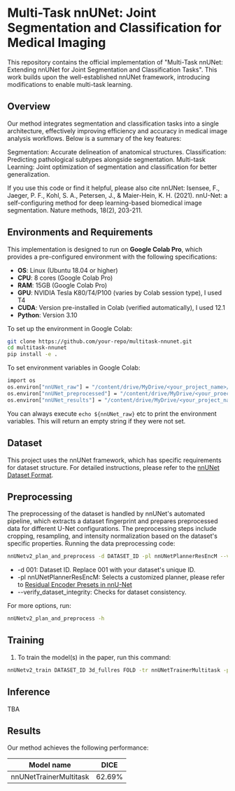 # Multi-Task nnUNet: Joint Segmentation and Classification for Medical Imaging
This repository contains the official implementation of "Multi-Task nnUNet: Extending nnUNet for Joint Segmentation and Classification Tasks". This work builds upon the well-established nnUNet framework, introducing modifications to enable multi-task learning.

## Overview

Our method integrates segmentation and classification tasks into a single architecture, effectively improving efficiency and accuracy in medical image analysis workflows. Below is a summary of the key features:

Segmentation: Accurate delineation of anatomical structures.
Classification: Predicting pathological subtypes alongside segmentation.
Multi-task Learning: Joint optimization of segmentation and classification for better generalization.

If you use this code or find it helpful, please also cite nnUNet:
    Isensee, F., Jaeger, P. F., Kohl, S. A., Petersen, J., & Maier-Hein, K. H. (2021). nnU-Net: a self-configuring 
    method for deep learning-based biomedical image segmentation. Nature methods, 18(2), 203-211.


## Environments and Requirements

This implementation is designed to run on **Google Colab Pro**, which provides a pre-configured environment with the following specifications:

- **OS**: Linux (Ubuntu 18.04 or higher)
- **CPU**: 8 cores (Google Colab Pro)
- **RAM**: 15GB (Google Colab Pro)
- **GPU**: NVIDIA Tesla K80/T4/P100 (varies by Colab session type), I used T4
- **CUDA**: Version pre-installed in Colab (verified automatically), I used 12.1
- **Python**: Version 3.10

To set up the environment in Google Colab:
```bash
git clone https://github.com/your-repo/multitask-nnunet.git
cd multitask-nnunet
pip install -e .
```

To set environment variables in Google Colab:
```bash
import os
os.environ["nnUNet_raw"] = "/content/drive/MyDrive/<your_project_name>/nnUNet_raw"
os.environ["nnUNet_preprocessed"] = "/content/drive/MyDrive/<your_proect_name>/UNet_preprocessed"
os.environ["nnUNet_results"] = "/content/drive/MyDrive/<your_project_name>/nnUNet_rawnnUNet_results"
```

You can always execute `echo ${nnUNet_raw}` etc to print the environment variables. This will return an empty string if they were not set.

## Dataset

This project uses the nnUNet framework, which has specific requirements for dataset structure. For detailed instructions, please refer to the [nnUNet Dataset Format](https://github.com/MIC-DKFZ/nnUNet/blob/master/documentation/dataset_format.md).

## Preprocessing

The preprocessing of the dataset is handled by nnUNet's automated pipeline, which extracts a dataset fingerprint and prepares preprocessed data for different U-Net configurations. The preprocessing steps include cropping, resampling, and intensity normalization based on the dataset's specific properties.
Running the data preprocessing code:
```bash
nnUNetv2_plan_and_preprocess -d DATASET_ID -pl nnUNetPlannerResEncM --verify_dataset_integrity
```
- -d 001: Dataset ID. Replace 001 with your dataset's unique ID.
- -pl nnUNetPlannerResEncM: Selects a customized planner, please refer to [Residual Encoder Presets in nnU-Net](https://github.com/MIC-DKFZ/nnUNet/blob/master/documentation/resenc_presets.md)
- --verify_dataset_integrity: Checks for dataset consistency.

For more options, run:
```bash
nnUNetv2_plan_and_preprocess -h
```

## Training

1. To train the model(s) in the paper, run this command:

```bash
nnUNetv2_train DATASET_ID 3d_fullres FOLD -tr nnUNetTrainerMultitask -p nnUNetResEncUNetMPlans
```


## Inference
TBA


## Results
Our method achieves the following performance:

| Model name             |  DICE  |
| ---------------------- | :----: |
| nnUNetTrainerMultitask | 62.69% |





   
